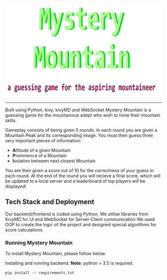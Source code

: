 <p align="center">
  <img src="./readme_image.png" alt="Mystery Mountain" height="300" />
</p>

---
Built using Python, kivy, kivyMD and WebSocket
Mystery Mountain is a guessing game for the mountainous adept who wish to hone their mountain skills. 

Gameplay consists of being given 5 rounds. In each round you are given a Mountain Peak and its corresponding image. You must then guess three very important pieces of information:

- **A**ltitude of a given Mountain
- **P**rominence of a Mountain
- **I**solation between next closest Mountain

You are then given a score out of 10 for the correctness of your guess in each round.
At the end of the round you will recieve a final score, which will be updated to a local server
and a leaderboard of top players will be displayed!


## Tech Stack and Deployment

Our backend/frontend is coded using Python, We utilise libraries from KivyMD for UI and WebSocket for Server-Client communication
We used OOP to create the logic of the project and designed special algorithms for score calculations

### Running Mystery Mountain
To install Mystery Mountain, please follow below.


Installing and running backend.  **Note**: python > 3.5 is required. 
```bash 
pip install -r requirements.txt
```

